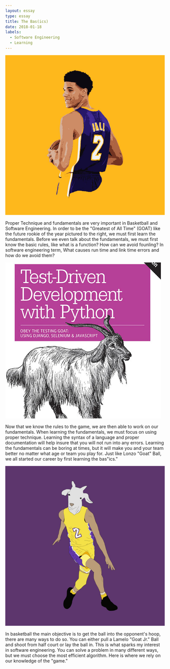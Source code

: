 ```yaml
---
layout: essay
type: essay
title: The Bas(ics)
date: 2018-01-18
labels:
  - Software Engineering
  - Learning
---
```


<img class="ui small left circular floated image" src="../images/GOAT.jpg">


Proper Technique and fundamentals are very important in Basketball and Software Engineering. In order to be the "Greatest of All Time" (GOAT) like the future rookie of the year pictured to the right, we must first learn the fundamentals. Before we even talk about the fundamentals, we must first know the basic rules, like what is a function? How can we avoid founling? In software engineering term, What causes run time and link time errors and how do we avoid them?

<img class="ui small left circular floated image" src="../images/goatprogrammer.jpg">

Now that we know the rules to the game, we are then able to work on our fundamentals. When learning the fundamentals, we must focus on using proper technique. Learning the syntax of a language and proper documentation will help insure that you will not run into any errors. Learning the fundamentals can be boring at times, but it will make you and your team better no matter what age or team you play for. Just like Lonzo "Goat" Ball, we all started our career by first learning the bas"ics."


<img class="ui small left circular floated image" src="../images/Lonzogoat.jpg">

In basketball the main objective is to get the ball into the opponent's hoop, there are many ways to do so. You can either pull a Lamelo "Goat Jr." Ball and shoot from half court or lay the ball in. This is what sparks my interest in software engineering. You can solve a problem in many different ways, but we must choose the most efficient algorithm. Here is where we rely on our knowledge of the "game."


